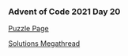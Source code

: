 ### Advent of Code 2021 Day 20

[Puzzle Page](https://adventofcode.com/2021/day/20)

[Solutions Megathread](https://www.reddit.com/r/adventofcode/comments/rkf5ek/2021_day_20_solutions/)
